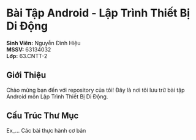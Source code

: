 # Bài Tập Android - Lập Trình Thiết Bị Di Động

**Sinh Viên:** Nguyễn Đình Hiệu  
**MSSV:** 63134032  
**Lớp:** 63.CNTT-2

## Giới Thiệu
Chào mừng bạn đến với repository của tôi! Đây là nơi tôi lưu trữ bài tập Android môn Lập Trình Thiết Bị Di Động.

## Cấu Trúc Thư Mục  
Ex_... Các bài thực hành cơ bản
